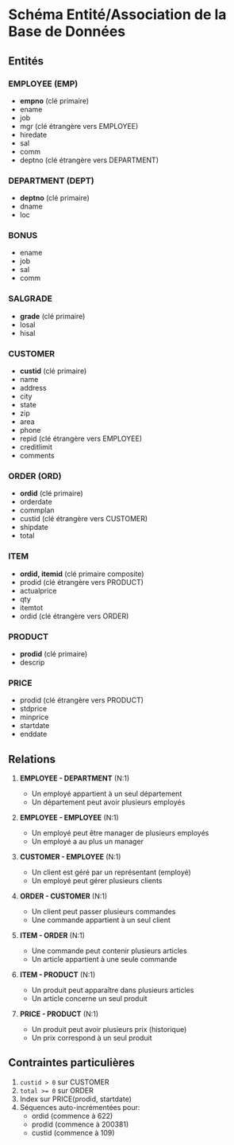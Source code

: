 # Schéma Entité/Association de la Base de Données

## Entités

### EMPLOYEE (EMP)
- **empno** (clé primaire)
- ename
- job
- mgr (clé étrangère vers EMPLOYEE)
- hiredate
- sal
- comm
- deptno (clé étrangère vers DEPARTMENT)

### DEPARTMENT (DEPT)
- **deptno** (clé primaire)
- dname
- loc

### BONUS
- ename
- job
- sal
- comm

### SALGRADE
- **grade** (clé primaire)
- losal
- hisal

### CUSTOMER
- **custid** (clé primaire)
- name
- address
- city
- state
- zip
- area
- phone
- repid (clé étrangère vers EMPLOYEE)
- creditlimit
- comments

### ORDER (ORD)
- **ordid** (clé primaire)
- orderdate
- commplan
- custid (clé étrangère vers CUSTOMER)
- shipdate
- total

### ITEM
- **ordid, itemid** (clé primaire composite)
- prodid (clé étrangère vers PRODUCT)
- actualprice
- qty
- itemtot
- ordid (clé étrangère vers ORDER)

### PRODUCT
- **prodid** (clé primaire)
- descrip

### PRICE
- prodid (clé étrangère vers PRODUCT)
- stdprice
- minprice
- startdate
- enddate

## Relations

1. **EMPLOYEE - DEPARTMENT** (N:1)
   - Un employé appartient à un seul département
   - Un département peut avoir plusieurs employés

2. **EMPLOYEE - EMPLOYEE** (N:1)
   - Un employé peut être manager de plusieurs employés
   - Un employé a au plus un manager

3. **CUSTOMER - EMPLOYEE** (N:1)
   - Un client est géré par un représentant (employé)
   - Un employé peut gérer plusieurs clients

4. **ORDER - CUSTOMER** (N:1)
   - Un client peut passer plusieurs commandes
   - Une commande appartient à un seul client

5. **ITEM - ORDER** (N:1)
   - Une commande peut contenir plusieurs articles
   - Un article appartient à une seule commande

6. **ITEM - PRODUCT** (N:1)
   - Un produit peut apparaître dans plusieurs articles
   - Un article concerne un seul produit

7. **PRICE - PRODUCT** (N:1)
   - Un produit peut avoir plusieurs prix (historique)
   - Un prix correspond à un seul produit

## Contraintes particulières

1. `custid > 0` sur CUSTOMER
2. `total >= 0` sur ORDER
3. Index sur PRICE(prodid, startdate)
4. Séquences auto-incrémentées pour:
   - ordid (commence à 622)
   - prodid (commence à 200381)
   - custid (commence à 109)
